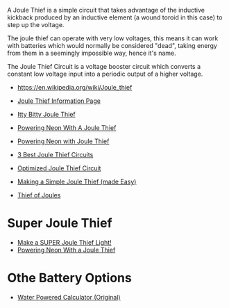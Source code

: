 
A Joule Thief is a simple circuit that takes advantage of the inductive kickback produced by an inductive element (a wound toroid in this case) to step up the voltage.

The joule thief can operate with very low voltages, this means it can work with batteries which would normally be considered "dead", taking energy from them in a seemingly impossible way, hence it's name.

The Joule Thief Circuit is a voltage booster circuit which converts a constant low voltage input into a periodic output of a higher voltage.

* https://en.wikipedia.org/wiki/Joule_thief
* [Joule Thief Information Page](http://cs.yrex.com/ke3fl/htm/JouleThief/JouleThief.htm)
* [Itty Bitty Joule Thief](https://www.instructables.com/id/Itty-Bitty-Joule-Thief/)
* [Powering Neon With A Joule Thief](https://hackaday.com/2020/03/14/powering-neon-with-a-joule-thief/)
* [Powering Neon with Joule Thief](https://hackaday.com/2020/03/14/powering-neon-with-a-joule-thief/)

* [3 Best Joule Thief Circuits](https://www.homemade-circuits.com/1-watt-led-driver-using-joule-thief/)
* [Optimized Joule Thief Circuit](https://devopedia.org/joule-thief-circuit)

* [Making a Simple Joule Thief (made Easy)](https://www.instructables.com/id/Making-A-Simple-Joule-Thief-made-easy/)

* [Thief of Joules](http://cachivacheselectronicos.blogspot.com/2015/04/test-ladron-de-jouls-primer-proyecto-en.html)

# Super Joule Thief
* [Make a SUPER Joule Thief Light!](https://www.instructables.com/id/Make-a-SUPER-Joule-Thief-Light/)
* [Powering Neon With a Joule Thief](https://hackaday.com/2020/03/14/powering-neon-with-a-joule-thief/)

# Othe Battery Options
* [Water Powered Calculator (Original)](https://www.instructables.com/id/Water-Powered-Calculator/)
